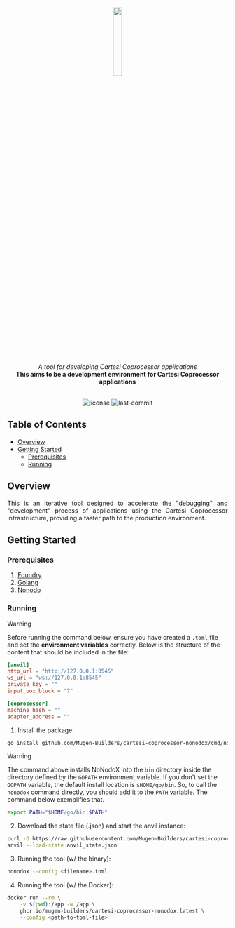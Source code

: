 <br>
<p align="center">
    <img src="https://github.com/Mugen-Builders/.github/assets/153661799/7ed08d4c-89f4-4bde-a635-0b332affbd5d" align="center" width="20%">
</p>
<br>
<div align="center">
    <i>A tool for developing Cartesi Coprocessor applications</i>
</div>
<div align="center">
<b>This aims to be a development environment for Cartesi Coprocessor applications</b>
</div>
<br>
<p align="center">
	<img src="https://img.shields.io/github/license/Mugen-Builders/cartesi-coprocessor-nonodox?style=default&logo=opensourceinitiative&logoColor=white&color=00ADD8" alt="license">
	<img src="https://img.shields.io/github/last-commit/Mugen-Builders/cartesi-coprocessor-nonodox?style=default&logo=git&logoColor=white&color=000000" alt="last-commit">
</p>

## Table of Contents

- [Overview](#overview)
- [Getting Started](#getting-started)
  - [Prerequisites](#prerequisites)
  - [Running](#running)

## Overview

<div align="justify">
This is an iterative tool designed to accelerate the "debugging" and "development" process of applications using the Cartesi Coprocessor infrastructure, providing a faster path to the production environment.
</div>

## Getting Started

### Prerequisites

1. [Foundry](https://book.getfoundry.sh/getting-started/installation)
2. [Golang](https://go.dev/doc/install)
3. [Nonodo](https://github.com/Calindra/nonodo?tab=readme-ov-file#installation)

### Running

> [!WARNING]
> Before running the command below, ensure you have created a `.toml` file and set the **environment variables** correctly. Below is the structure of the content that should be included in the file:
>
> ```toml
> [anvil]
> http_url = "http://127.0.0.1:8545"
> ws_url = "ws://127.0.0.1:8545"
> private_key = ""
> input_box_block = "7"
>
> [coprocessor]
> machine_hash = ""
> adapter_address = ""
> ```

1. Install the package:

```sh
go install github.com/Mugen-Builders/cartesi-coprocessor-nonodox/cmd/nonodox@latest
```

> [!WARNING]
> The command above installs NoNodoX into the `bin` directory inside the directory defined by the `GOPATH` environment variable.
> If you don't set the `GOPATH` variable, the default install location is `$HOME/go/bin`.
> So, to call the `nonodox` command directly, you should add it to the `PATH` variable.
> The command below exemplifies that.
> 
> ```sh
> export PATH="$HOME/go/bin:$PATH"
> ```

2. Download the state file (.json) and start the anvil instance:

```sh
curl -O https://raw.githubusercontent.com/Mugen-Builders/cartesi-coprocessor-nonodox/refs/heads/main/anvil_state.json
anvil --load-state anvil_state.json
```

3. Running the tool (w/ the binary):

```sh
nonodox --config <filename>.toml
```

4. Running the tool (w/ the Docker):

```sh
docker run --rm \
	-v $(pwd):/app -w /app \
	ghcr.io/mugen-builders/cartesi-coprocessor-nonodox:latest \
	--config <path-to-toml-file>
```